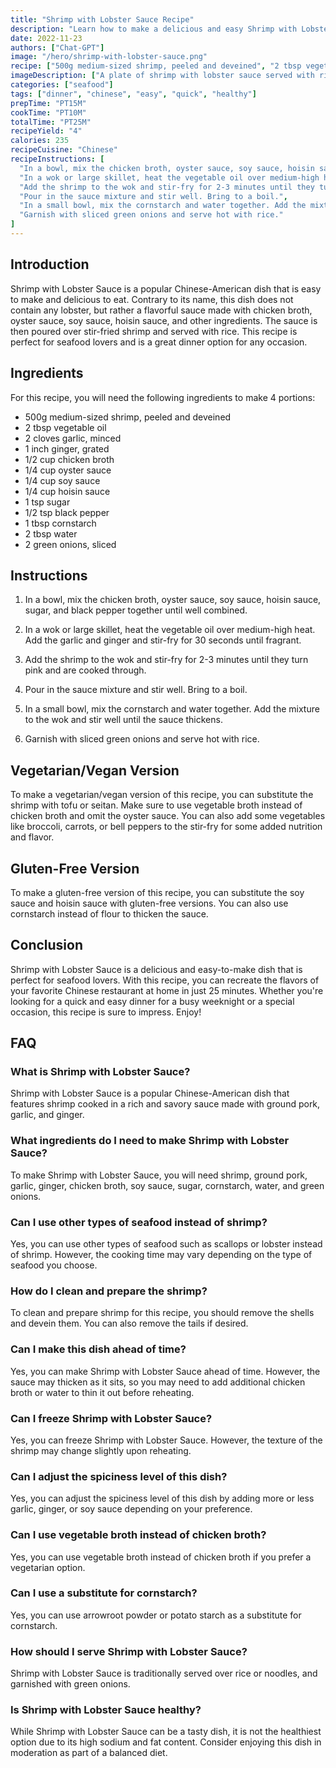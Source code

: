 ```yaml
---
title: "Shrimp with Lobster Sauce Recipe"
description: "Learn how to make a delicious and easy Shrimp with Lobster Sauce recipe at home. This dish is perfect for seafood lovers and is a great dinner option for any occasion."
date: 2022-11-23
authors: ["Chat-GPT"]
image: "/hero/shrimp-with-lobster-sauce.png"
recipe: ["500g medium-sized shrimp, peeled and deveined", "2 tbsp vegetable oil", "2 cloves garlic, minced", "1 inch ginger, grated", "1/2 cup chicken broth", "1/4 cup oyster sauce", "1/4 cup soy sauce", "1/4 cup hoisin sauce", "1 tsp sugar", "1/2 tsp black pepper", "1 tbsp cornstarch", "2 tbsp water", "2 green onions, sliced"]
imageDescription: ["A plate of shrimp with lobster sauce served with rice"] 
categories: ["seafood"]
tags: ["dinner", "chinese", "easy", "quick", "healthy"]
prepTime: "PT15M"
cookTime: "PT10M"
totalTime: "PT25M"
recipeYield: "4"
calories: 235
recipeCuisine: "Chinese"
recipeInstructions: [
  "In a bowl, mix the chicken broth, oyster sauce, soy sauce, hoisin sauce, sugar, and black pepper together until well combined.",
  "In a wok or large skillet, heat the vegetable oil over medium-high heat. Add the garlic and ginger and stir-fry for 30 seconds until fragrant.",
  "Add the shrimp to the wok and stir-fry for 2-3 minutes until they turn pink and are cooked through.",
  "Pour in the sauce mixture and stir well. Bring to a boil.",
  "In a small bowl, mix the cornstarch and water together. Add the mixture to the wok and stir well until the sauce thickens.",
  "Garnish with sliced green onions and serve hot with rice."
]
---
```


## Introduction

Shrimp with Lobster Sauce is a popular Chinese-American dish that is easy to make and delicious to eat. Contrary to its name, this dish does not contain any lobster, but rather a flavorful sauce made with chicken broth, oyster sauce, soy sauce, hoisin sauce, and other ingredients. The sauce is then poured over stir-fried shrimp and served with rice. This recipe is perfect for seafood lovers and is a great dinner option for any occasion.

## Ingredients

For this recipe, you will need the following ingredients to make 4 portions:

- 500g medium-sized shrimp, peeled and deveined
- 2 tbsp vegetable oil
- 2 cloves garlic, minced
- 1 inch ginger, grated
- 1/2 cup chicken broth
- 1/4 cup oyster sauce
- 1/4 cup soy sauce
- 1/4 cup hoisin sauce
- 1 tsp sugar
- 1/2 tsp black pepper
- 1 tbsp cornstarch
- 2 tbsp water
- 2 green onions, sliced

## Instructions

1. In a bowl, mix the chicken broth, oyster sauce, soy sauce, hoisin sauce, sugar, and black pepper together until well combined.

2. In a wok or large skillet, heat the vegetable oil over medium-high heat. Add the garlic and ginger and stir-fry for 30 seconds until fragrant.

3. Add the shrimp to the wok and stir-fry for 2-3 minutes until they turn pink and are cooked through.

4. Pour in the sauce mixture and stir well. Bring to a boil.

5. In a small bowl, mix the cornstarch and water together. Add the mixture to the wok and stir well until the sauce thickens.

6. Garnish with sliced green onions and serve hot with rice.

## Vegetarian/Vegan Version

To make a vegetarian/vegan version of this recipe, you can substitute the shrimp with tofu or seitan. Make sure to use vegetable broth instead of chicken broth and omit the oyster sauce. You can also add some vegetables like broccoli, carrots, or bell peppers to the stir-fry for some added nutrition and flavor.

## Gluten-Free Version

To make a gluten-free version of this recipe, you can substitute the soy sauce and hoisin sauce with gluten-free versions. You can also use cornstarch instead of flour to thicken the sauce.

## Conclusion

Shrimp with Lobster Sauce is a delicious and easy-to-make dish that is perfect for seafood lovers. With this recipe, you can recreate the flavors of your favorite Chinese restaurant at home in just 25 minutes. Whether you're looking for a quick and easy dinner for a busy weeknight or a special occasion, this recipe is sure to impress. Enjoy!

## FAQ

### What is Shrimp with Lobster Sauce?

Shrimp with Lobster Sauce is a popular Chinese-American dish that features shrimp cooked in a rich and savory sauce made with ground pork, garlic, and ginger.

### What ingredients do I need to make Shrimp with Lobster Sauce?

To make Shrimp with Lobster Sauce, you will need shrimp, ground pork, garlic, ginger, chicken broth, soy sauce, sugar, cornstarch, water, and green onions.

### Can I use other types of seafood instead of shrimp?

Yes, you can use other types of seafood such as scallops or lobster instead of shrimp. However, the cooking time may vary depending on the type of seafood you choose.

### How do I clean and prepare the shrimp?

To clean and prepare shrimp for this recipe, you should remove the shells and devein them. You can also remove the tails if desired.

### Can I make this dish ahead of time?

Yes, you can make Shrimp with Lobster Sauce ahead of time. However, the sauce may thicken as it sits, so you may need to add additional chicken broth or water to thin it out before reheating.

### Can I freeze Shrimp with Lobster Sauce?

Yes, you can freeze Shrimp with Lobster Sauce. However, the texture of the shrimp may change slightly upon reheating.

### Can I adjust the spiciness level of this dish?

Yes, you can adjust the spiciness level of this dish by adding more or less garlic, ginger, or soy sauce depending on your preference.

### Can I use vegetable broth instead of chicken broth?

Yes, you can use vegetable broth instead of chicken broth if you prefer a vegetarian option.

### Can I use a substitute for cornstarch?

Yes, you can use arrowroot powder or potato starch as a substitute for cornstarch.

### How should I serve Shrimp with Lobster Sauce?

Shrimp with Lobster Sauce is traditionally served over rice or noodles, and garnished with green onions.

### Is Shrimp with Lobster Sauce healthy?

While Shrimp with Lobster Sauce can be a tasty dish, it is not the healthiest option due to its high sodium and fat content. Consider enjoying this dish in moderation as part of a balanced diet.